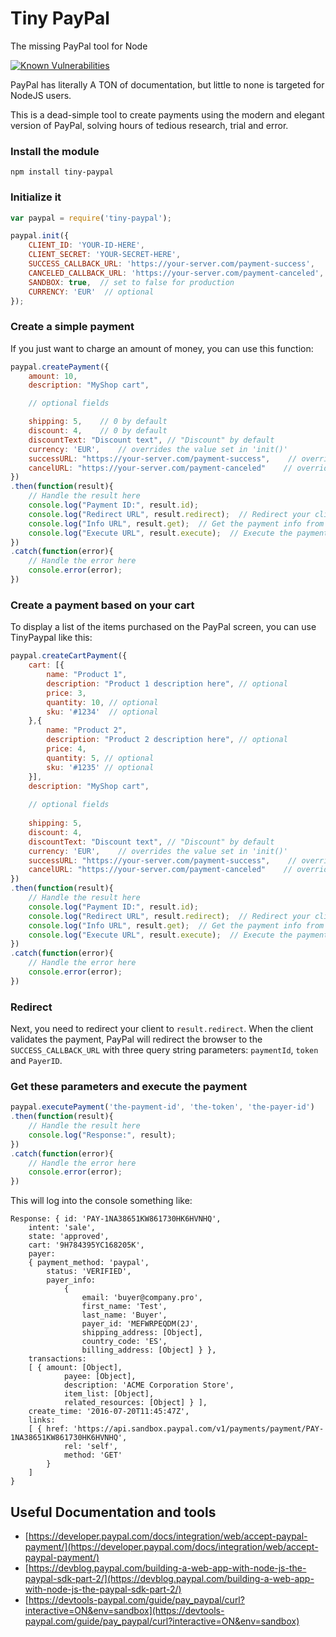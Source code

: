 # Tiny PayPal
The missing PayPal tool for Node

<a href="https://snyk.io/test/github/TvrboPro/TinyPaypal"><img src="https://snyk.io/test/github/TvrboPro/TinyPaypal/badge.svg" alt="Known Vulnerabilities" data-canonical-src="https://snyk.io/test/github/TvrboPro/TinyPaypal" style="max-width:100%;"></a>

PayPal has literally A TON of documentation, but little to none is targeted for NodeJS users.

This is a dead-simple tool to create payments using the modern and elegant version of PayPal, solving hours of tedious research, trial and error.

### Install the module

	npm install tiny-paypal

### Initialize it

```js
var paypal = require('tiny-paypal');

paypal.init({
	CLIENT_ID: 'YOUR-ID-HERE', 
	CLIENT_SECRET: 'YOUR-SECRET-HERE',
	SUCCESS_CALLBACK_URL: 'https://your-server.com/payment-success',
	CANCELED_CALLBACK_URL: 'https://your-server.com/payment-canceled',
	SANDBOX: true,  // set to false for production
	CURRENCY: 'EUR'  // optional
});
```

### Create a simple payment

If you just want to charge an amount of money, you can use this function:

```js
paypal.createPayment({
	amount: 10,
	description: "MyShop cart",

	// optional fields

	shipping: 5,    // 0 by default
	discount: 4,    // 0 by default
	discountText: "Discount text", // "Discount" by default
	currency: 'EUR',    // overrides the value set in 'init()'
	successURL: "https://your-server.com/payment-success",    // overrides the value set in 'init()'  
	cancelURL: "https://your-server.com/payment-canceled"    // overrides the value set in 'init()'
})
.then(function(result){
	// Handle the result here
	console.log("Payment ID:", result.id);
	console.log("Redirect URL", result.redirect);  // Redirect your client's browser to this URL
	console.log("Info URL", result.get);  // Get the payment info from this URL
	console.log("Execute URL", result.execute);  // Execute the payment through this URL (payment approval is needed)
})
.catch(function(error){
	// Handle the error here
	console.error(error);
})
```

### Create a payment based on your cart

To display a list of the items purchased on the PayPal screen, you can use TinyPaypal like this:

```js
paypal.createCartPayment({
	cart: [{
		name: "Product 1",
		description: "Product 1 description here", // optional
		price: 3,
		quantity: 10, // optional
		sku: '#1234'  // optional
	},{
		name: "Product 2",
		description: "Product 2 description here", // optional
		price: 4,
		quantity: 5, // optional
		sku: '#1235' // optional
	}],
	description: "MyShop cart",
	
	// optional fields
	
	shipping: 5,
	discount: 4,
	discountText: "Discount text", // "Discount" by default
	currency: 'EUR',    // overrides the value set in 'init()'
	successURL: "https://your-server.com/payment-success",    // overrides the value set in 'init()'  
	cancelURL: "https://your-server.com/payment-canceled"    // overrides the value set in 'init()'
})
.then(function(result){
	// Handle the result here
	console.log("Payment ID:", result.id);
	console.log("Redirect URL", result.redirect);  // Redirect your client's browser to this URL
	console.log("Info URL", result.get);  // Get the payment info from this URL
	console.log("Execute URL", result.execute);  // Execute the payment through this URL (payment approval is needed)
})
.catch(function(error){
	// Handle the error here
	console.error(error);
})
```

### Redirect

Next, you need to redirect your client to `result.redirect`. When the client validates the payment, PayPal will redirect the browser to the `SUCCESS_CALLBACK_URL` with three query string parameters: `paymentId`, `token` and `PayerID`.


### Get these parameters and execute the payment

```js
paypal.executePayment('the-payment-id', 'the-token', 'the-payer-id')
.then(function(result){
	// Handle the result here
	console.log("Response:", result);
})
.catch(function(error){
	// Handle the error here
	console.error(error);
})
```

This will log into the console something like:

	Response: { id: 'PAY-1NA38651KW861730HK6HVNHQ',
		intent: 'sale',
		state: 'approved',
		cart: '9H784395YC168205K',
		payer: 
		{ payment_method: 'paypal',
			status: 'VERIFIED',
			payer_info: 
				{
					email: 'buyer@company.pro',
					first_name: 'Test',
					last_name: 'Buyer',
					payer_id: 'MEFWRPEQDM(2J',
					shipping_address: [Object],
					country_code: 'ES',
					billing_address: [Object] } },
		transactions: 
		[ { amount: [Object],
				payee: [Object],
				description: 'ACME Corporation Store',
				item_list: [Object],
				related_resources: [Object] } ],
		create_time: '2016-07-20T11:45:47Z',
		links: 
		[ { href: 'https://api.sandbox.paypal.com/v1/payments/payment/PAY-1NA38651KW861730HK6HVNHQ',
				rel: 'self',
				method: 'GET' 
			}
		]
	}

## Useful Documentation and tools

* [https://developer.paypal.com/docs/integration/web/accept-paypal-payment/](https://developer.paypal.com/docs/integration/web/accept-paypal-payment/)
* [https://devblog.paypal.com/building-a-web-app-with-node-js-the-paypal-sdk-part-2/](https://devblog.paypal.com/building-a-web-app-with-node-js-the-paypal-sdk-part-2/)
* [https://devtools-paypal.com/guide/pay_paypal/curl?interactive=ON&env=sandbox](https://devtools-paypal.com/guide/pay_paypal/curl?interactive=ON&env=sandbox)

